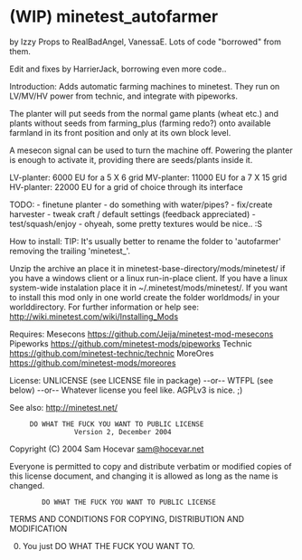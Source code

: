 (WIP) minetest_autofarmer
================

by Izzy
Props to RealBadAngel, VanessaE. Lots of code "borrowed" from them.

Edit and fixes by HarrierJack, borrowing even more code..

Introduction:
Adds automatic farming machines to minetest. They run on LV/MV/HV power from technic, and integrate with pipeworks. 

The planter will put seeds from the normal game plants (wheat etc.) and plants without seeds from farming_plus (farming redo?) onto available farmland in its front position and only at its own block level. 

A mesecon signal can be used to turn the machine off. Powering the planter is enough to activate it, providing there are seeds/plants inside it.

LV-planter: 6000 EU for a 5 X 6 grid
MV-planter: 11000 EU for a 7 X 15 grid 
HV-planter: 22000 EU for a grid of choice through its interface



TODO: 	- finetune planter
	- do something with water/pipes?
	- fix/create harvester
	- tweak craft / default settings (feedback appreciated)
	- test/squash/enjoy
	- ohyeah, some pretty textures would be nice.. :S

How to install:
TIP: It's usually better to rename the folder to 'autofarmer' removing the trailing 'minetest_'.

Unzip the archive an place it in minetest-base-directory/mods/minetest/
if you have a windows client or a linux run-in-place client. If you have
a linux system-wide instalation place it in ~/.minetest/mods/minetest/.
If you want to install this mod only in one world create the folder
worldmods/ in your worlddirectory.
For further information or help see:
<http://wiki.minetest.com/wiki/Installing_Mods>


Requires:
Mesecons	<https://github.com/Jeija/minetest-mod-mesecons>
Pipeworks	<https://github.com/minetest-mods/pipeworks>
Technic 	<https://github.com/minetest-technic/technic>
MoreOres	<https://github.com/minetest-mods/moreores>


License:
UNLICENSE (see LICENSE file in package)
--or--
WTFPL (see below)
--or--
Whatever license you feel like. AGPLv3 is nice. ;)

See also:
<http://minetest.net/>






         DO WHAT THE FUCK YOU WANT TO PUBLIC LICENSE
                    Version 2, December 2004

 Copyright (C) 2004 Sam Hocevar <sam@hocevar.net>

 Everyone is permitted to copy and distribute verbatim or modified
 copies of this license document, and changing it is allowed as long
 as the name is changed.

            DO WHAT THE FUCK YOU WANT TO PUBLIC LICENSE
   TERMS AND CONDITIONS FOR COPYING, DISTRIBUTION AND MODIFICATION

  0. You just DO WHAT THE FUCK YOU WANT TO.

